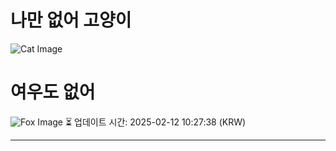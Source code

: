 
# 나만 없어 고양이

![Cat Image](https://cdn2.thecatapi.com/images/39m.jpg)

# 여우도 없어
![Fox Image](https://randomfox.ca/images/100.jpg)
⏳ 업데이트 시간: 2025-02-12 10:27:38 (KRW)

---
